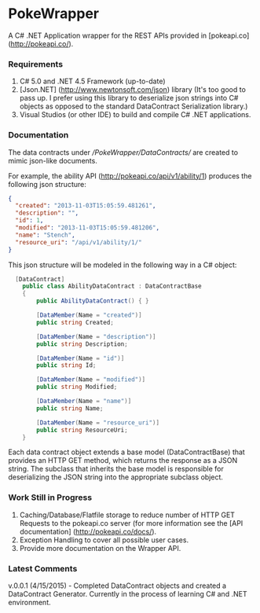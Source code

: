 # PokeWrapper

A C# .NET Application wrapper for the REST APIs provided in [pokeapi.co] (http://pokeapi.co/).

### Requirements

1. C# 5.0 and .NET 4.5 Framework (up-to-date)
2. [Json.NET] (http://www.newtonsoft.com/json) library (It's too good to pass up. I prefer using this library to deserialize json strings into C# objects as opposed to the standard DataContract Serialization library.)
3. Visual Studios (or other IDE) to build and compile C# .NET applications.

### Documentation

The data contracts under _/PokeWrapper/DataContracts/_ are created to mimic json-like documents.

For example, the ability API (http://pokeapi.co/api/v1/ability/1) produces the following json structure:

```json
{
  "created": "2013-11-03T15:05:59.481261",
  "description": "",
  "id": 1,
  "modified": "2013-11-03T15:05:59.481206",
  "name": "Stench",
  "resource_uri": "/api/v1/ability/1/"
}
```

This json structure will be modeled in the following way in a C# object:

```C#
  [DataContract]
    public class AbilityDataContract : DataContractBase
    {
        public AbilityDataContract() { }

        [DataMember(Name = "created")]
        public string Created;

        [DataMember(Name = "description")]
        public string Description;

        [DataMember(Name = "id")]
        public string Id;

        [DataMember(Name = "modified")]
        public string Modified;

        [DataMember(Name = "name")]
        public string Name;

        [DataMember(Name = "resource_uri")]
        public string ResourceUri;
    }
```

Each data contract object extends a base model (DataContractBase) that provides an HTTP GET method, which returns the response as a JSON string. The subclass that inherits the base model is responsible for deserializing the JSON string into the appropriate subclass object.

### Work Still in Progress

1. Caching/Database/Flatfile storage to reduce number of HTTP GET Requests to the pokeapi.co server (for more information see the [API documentation] (http://pokeapi.co/docs/).
2. Exception Handling to cover all possible user cases.
3. Provide more documentation on the Wrapper API.

### Latest Comments

v.0.0.1 (4/15/2015) - Completed DataContract objects and created a DataContract Generator. Currently in the process of learning C# and .NET environment.
